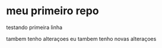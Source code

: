 # meu primeiro repo
testando primeira linha

tambem tenho alteraçoes
eu tambem 
tenho novas alteraçoes



